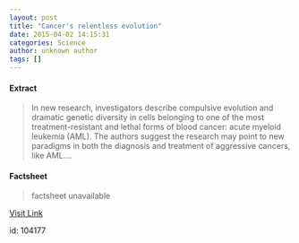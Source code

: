 ```yaml
---
layout: post
title: "Cancer's relentless evolution"
date: 2015-04-02 14:15:31
categories: Science
author: unknown author
tags: []
---
```



#### Extract
>In new research, investigators describe compulsive evolution and dramatic genetic diversity in cells belonging to one of the most treatment-resistant and lethal forms of blood cancer: acute myeloid leukemia (AML). The authors suggest the research may point to new paradigms in both the diagnosis and treatment of aggressive cancers, like AML....

#### Factsheet
>factsheet unavailable

[Visit Link](http://feeds.sciencedaily.com/~r/sciencedaily/~3/hp_zwItrbgY/150402101531.htm)

id:  104177
